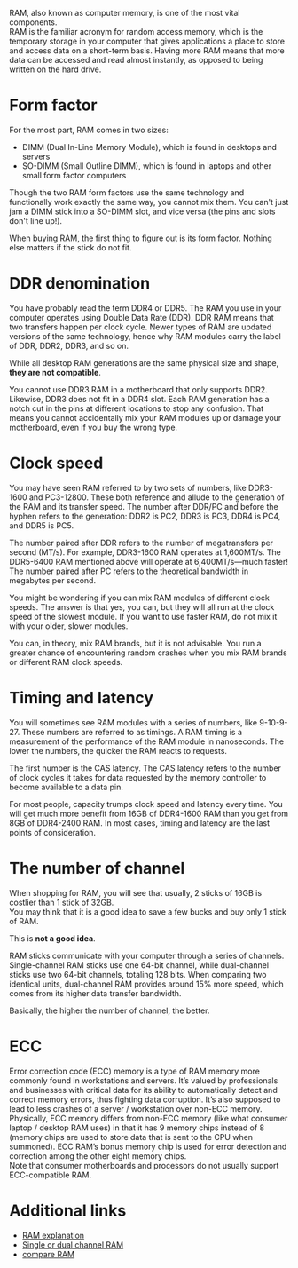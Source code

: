 RAM, also known as computer memory, is one of the most vital components.  
RAM is the familiar acronym for random access memory, which is the temporary storage in your computer that gives applications a place to store and access data on a short-term basis. Having more RAM means that more data can be accessed and read almost instantly, as opposed to being written on the hard drive.

# Form factor
For the most part, RAM comes in two sizes:
- DIMM (Dual In-Line Memory Module), which is found in desktops and servers
- SO-DIMM (Small Outline DIMM), which is found in laptops and other small form factor computers

Though the two RAM form factors use the same technology and functionally work exactly the same way, you cannot mix them. You can't just jam a DIMM stick into a SO-DIMM slot, and vice versa (the pins and slots don't line up!).  

When buying RAM, the first thing to figure out is its form factor. Nothing else matters if the stick do not fit.

# DDR denomination
You have probably read the term DDR4 or DDR5. The RAM you use in your computer operates using Double Data Rate (DDR). DDR RAM means that two transfers happen per clock cycle. Newer types of RAM are updated versions of the same technology, hence why RAM modules carry the label of DDR, DDR2, DDR3, and so on.  

While all desktop RAM generations are the same physical size and shape, **they are not compatible**.

You cannot use DDR3 RAM in a motherboard that only supports DDR2. Likewise, DDR3 does not fit in a DDR4 slot. Each RAM generation has a notch cut in the pins at different locations to stop any confusion. That means you cannot accidentally mix your RAM modules up or damage your motherboard, even if you buy the wrong type.

# Clock speed
You may have seen RAM referred to by two sets of numbers, like DDR3-1600 and PC3-12800. These both reference and allude to the generation of the RAM and its transfer speed. The number after DDR/PC and before the hyphen refers to the generation: DDR2 is PC2, DDR3 is PC3, DDR4 is PC4, and DDR5 is PC5.  

The number paired after DDR refers to the number of megatransfers per second (MT/s). For example, DDR3-1600 RAM operates at 1,600MT/s. The DDR5-6400 RAM mentioned above will operate at 6,400MT/s—much faster! The number paired after PC refers to the theoretical bandwidth in megabytes per second.  

You might be wondering if you can mix RAM modules of different clock speeds. The answer is that yes, you can, but they will all run at the clock speed of the slowest module. If you want to use faster RAM, do not mix it with your older, slower modules.  

You can, in theory, mix RAM brands, but it is not advisable. You run a greater chance of encountering random crashes when you mix RAM brands or different RAM clock speeds.

# Timing and latency
You will sometimes see RAM modules with a series of numbers, like 9-10-9-27. These numbers are referred to as timings. A RAM timing is a measurement of the performance of the RAM module in nanoseconds. The lower the numbers, the quicker the RAM reacts to requests.  

The first number is the CAS latency. The CAS latency refers to the number of clock cycles it takes for data requested by the memory controller to become available to a data pin.  

For most people, capacity trumps clock speed and latency every time. You will get much more benefit from 16GB of DDR4-1600 RAM than you get from 8GB of DDR4-2400 RAM. In most cases, timing and latency are the last points of consideration.

# The number of channel
When shopping for RAM, you will see that usually, 2 sticks of 16GB is costlier than 1 stick of 32GB.  
You may think that it is a good idea to save a few bucks and buy only 1 stick of RAM.  

This is **not a good idea**.

RAM sticks communicate with your computer through a series of channels. Single-channel RAM sticks use one 64-bit channel, while dual-channel sticks use two 64-bit channels, totaling 128 bits. When comparing two identical units, dual-channel RAM provides around 15% more speed, which comes from its higher data transfer bandwidth.  

Basically, the higher the number of channel, the better.

# ECC
Error correction code (ECC) memory is a type of RAM memory more commonly found in workstations and servers. It’s valued by professionals and businesses with critical data for its ability to automatically detect and correct memory errors, thus fighting data corruption. It’s also supposed to lead to less crashes of a server / workstation over non-ECC memory.  
Physically, ECC memory differs from non-ECC memory (like what consumer laptop / desktop RAM uses) in that it has 9 memory chips instead of 8 (memory chips are used to store data that is sent to the CPU when summoned). ECC RAM’s bonus memory chip is used for error detection and correction among the other eight memory chips.  
Note that consumer motherboards and processors do not usually support ECC-compatible RAM.

# Additional links
- [RAM explanation](https://www.makeuseof.com/tag/quick-dirty-guide-ram-need-know/)
- [Single or dual channel RAM](https://history-computer.com/single-vs-dual-channel-ram/)
- [compare RAM](https://pangoly.com/en/compare/ram)
